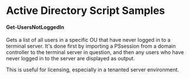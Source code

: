 # Active Directory Script Samples

#### Get-UsersNotLoggedIn

Gets a list of all users in a specific OU that have never logged in to a terminal server.  It's done first by importing
a PSsession from a domain controller to the terminal server in question, and then any users who have never logged in to
the server are displayed as output.

This is useful for licensing, especially in a tenanted server environment.
